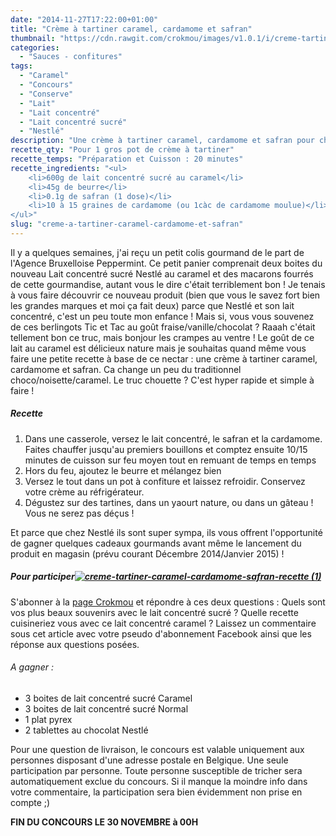 ```yaml
---
date: "2014-11-27T17:22:00+01:00"
title: "Crème à tartiner caramel, cardamome et safran"
thumbnail: "https://cdn.rawgit.com/crokmou/images/v1.0.1/i/creme-tartiner-caramel-cardamome-safran-recette.jpg"
categories:
  - "Sauces - confitures"
tags:
  - "Caramel"
  - "Concours"
  - "Conserve"
  - "Lait"
  - "Lait concentré"
  - "Lait concentré sucré"
  - "Nestlé"
description: "Une crème à tartiner caramel, cardamome et safran pour changer un peu du traditionnel choco/noisette/. Facile à réaliser et surtout ultra gourmand !"
recette_qty: "Pour 1 gros pot de crème à tartiner"
recette_temps: "Préparation et Cuisson : 20 minutes"
recette_ingredients: "<ul>
	<li>600g de lait concentré sucré au caramel</li>
	<li>45g de beurre</li>
	<li>0.1g de safran (1 dose)</li>
	<li>10 à 15 graines de cardamome (ou 1càc de cardamome moulue)</li>
</ul>"
slug: "creme-a-tartiner-caramel-cardamome-et-safran"
---
```


Il y a quelques semaines, j'ai reçu un petit colis gourmand de le part de l'Agence Bruxelloise Peppermint. Ce petit panier comprenait deux boites du nouveau Lait concentré sucré Nestlé au caramel et des macarons fourrés de cette gourmandise, autant vous le dire c'était terriblement bon ! Je tenais à vous faire découvrir ce nouveau produit (bien que vous le savez fort bien les grandes marques et moi ça fait deux) parce que Nestlé et son lait concentré, c'est un peu toute mon enfance ! Mais si, vous vous souvenez de ces berlingots Tic et Tac au goût fraise/vanille/chocolat ? Raaah c'était tellement bon ce truc, mais bonjour les crampes au ventre ! Le goût de ce lait au caramel est délicieux nature mais je souhaitas quand même vous faire une petite recette à base de ce nectar : une crème à tartiner caramel, cardamome et safran. Ca change un peu du traditionnel choco/noisette/caramel. Le truc chouette ? C'est hyper rapide et simple à faire !

##### Recette

1.  Dans une casserole, versez le lait concentré, le safran et la cardamome. Faites chauffer jusqu'au premiers bouillons et comptez ensuite 10/15 minutes de cuisson sur feu moyen tout en remuant de temps en temps
2.  Hors du feu, ajoutez le beurre et mélangez bien
3.  Versez le tout dans un pot à confiture et laissez refroidir. Conservez votre crème au réfrigérateur.
4.  Dégustez sur des tartines, dans un yaourt nature, ou dans un gâteau ! Vous ne serez pas déçus !

Et parce que chez Nestlé ils sont super sympa, ils vous offrent l'opportunité de gagner quelques cadeaux gourmands avant même le lancement du produit en magasin (prévu courant Décembre 2014/Janvier 2015) !

##### Pour participer[![creme-tartiner-caramel-cardamome-safran-recette (1)](https://cdn.rawgit.com/crokmou/images/v1.0.1/i/creme-tartiner-caramel-cardamome-safran-recette-1.jpg)](https://cdn.rawgit.com/crokmou/images/v1.0.1/i/creme-tartiner-caramel-cardamome-safran-recette-1.jpg)

S'abonner à la [page Crokmou](https://www.facebook.com/crokmou.blog) et répondre à ces deux questions : Quels sont vos plus beaux souvenirs avec le lait concentré sucré ? Quelle recette cuisineriez vous avec ce lait concentré caramel ? Laissez un commentaire sous cet article avec votre pseudo d'abonnement Facebook ainsi que les réponse aux questions posées.

###### A gagner :

*   3 boites de lait concentré sucré Caramel
*   3 boites de lait concentré sucré Normal
*   1 plat pyrex
*   2 tablettes au chocolat Nestlé

Pour une question de livraison, le concours est valable uniquement aux personnes disposant d'une adresse postale en Belgique. Une seule participation par personne. Toute personne susceptible de tricher sera automatiquement exclue du concours. Si il manque la moindre info dans votre commentaire, la participation sera bien évidemment non prise en compte ;)

**FIN DU CONCOURS LE 30 NOVEMBRE à 00H**